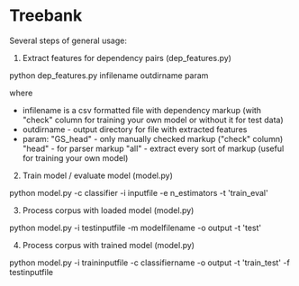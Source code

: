 # Treebank

Several steps of general usage:

1) Extract features for dependency pairs (dep_features.py)


python dep_features.py infilename outdirname param

where 
- infilename is a csv formatted file with dependency markup (with "check" column for training your own model or without it for test data)
- outdirname - output directory for file with extracted features
- param: 
	"GS_head" - only manually checked markup ("check" column)
	"head" - for parser markup
	"all" - extract every sort of markup (useful for training your own model)



2) Train model / evaluate model  (model.py)

python model.py -c classifier -i inputfile -e n_estimators -t 'train_eval' 

3) Process corpus with loaded model (model.py)

python model.py -i testinputfile -m modelfilename -o output -t 'test'


4) Process corpus with trained model (model.py)

python model.py -i traininputfile -c classifiername -o output -t 'train_test' -f testinputfile






